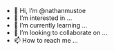 - 👋 Hi, I’m @nathanmustoe
- 👀 I’m interested in ...
- 🌱 I’m currently learning ...
- 💞️ I’m looking to collaborate on ...
- 📫 How to reach me ...

<!---
nathanmustoe/nathanmustoe is a ✨ special ✨ repository because its `README.md` (this file) appears on your GitHub profile.
You can click the Preview link to take a look at your changes.
--->
